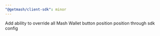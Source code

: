 ```yaml
---
"@getmash/client-sdk": minor
---
```


Add ability to override all Mash Wallet button position position through sdk config
